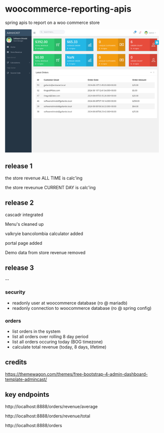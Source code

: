 # woocommerce-reporting-apis

spring apis to report on a woo commerce  store

<img src="docs/cover.png">

## release 1

the store revenue ALL TIME is calc'ing

the store reveunue CURRENT DAY is calc'ing

## release 2

cascadr integrated

Menu's cleaned up

valkryie bancolombia calculator added

portal page added

Demo data from store revenue removed

## release 3

--

### security

* readonly user at woocommerce database (ro @ mariadb)
* readonly connection to woocommerce database (ro @ spring config)

### orders

* list orders in the system
* list all orders over rolling 8 day period
* list all orders occuring today (BOG timezone)
* calculate total revenue (today, 8 days, lifetime)

## credits

https://themewagon.com/themes/free-bootstrap-4-admin-dashboard-template-admincast/

## key endpoints

http://localhost:8888/orders/revenue/average

http://localhost:8888/orders/revenue/total

http://localhost:8888/orders
